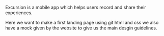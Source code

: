 Excursion is a mobile app which helps users record and share their experiences.

Here we want to make a first landing page using git html and css we also have a mock given by the website to give us the main desgin guidelines.
